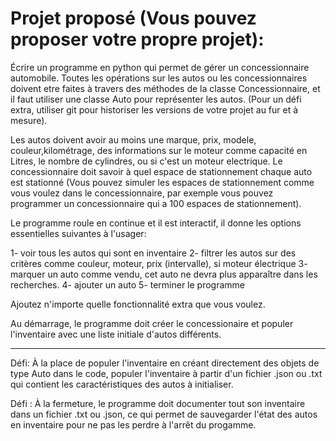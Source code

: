 # Projet proposé (Vous pouvez proposer votre propre projet):
Écrire un programme en
python qui permet de gérer un concessionnaire
automobile. Toutes les opérations sur les autos ou les concessionnaires doivent etre faites
à travers des méthodes de la classe Concessionnaire, et il faut utiliser une classe
Auto pour représenter les autos. (Pour un défi extra, utiliser git pour historiser les
versions de votre projet au fur et à mesure).

Les autos doivent avoir au moins une marque, prix, modele, couleur,kilométrage, des informations
sur le moteur comme capacité en Litres, le nombre de cylindres,
ou si c'est un moteur electrique. Le concessionnaire doit savoir à quel espace de stationnement
chaque auto est stationné (Vous pouvez simuler les espaces de
stationnement comme vous voulez dans le concessionnaire, par exemple vous pouvez programmer
un concessionnaire qui a 100 espaces de stationnement). 

Le programme roule en continue et il est interactif, il donne les options essentielles
suivantes à l'usager:

1- voir tous les autos qui sont en inventaire
2- filtrer les autos sur des critères comme couleur, moteur, prix (intervalle),
    si moteur électrique
3- marquer un auto comme vendu, cet auto ne devra plus apparaître dans les recherches.
4- ajouter un auto
5- terminer le programme

Ajoutez n'importe quelle fonctionnalité extra que vous voulez.

Au démarrage, le programme doit créer le concessionaire et populer l'inventaire avec une
liste initiale d'autos différents.

--------------------------------------------------------------------------------------------

Défi: À la place de populer l'inventaire en créant directement des objets de type
Auto dans le code, populer l'inventaire à partir d'un fichier .json ou .txt
qui contient les caractéristiques des autos à initialiser.

Défi : À la fermeture, le programme doit documenter tout son inventaire dans un fichier
.txt ou .json, ce qui permet de sauvegarder l'état des autos en inventaire pour ne pas
les perdre à l'arrêt du progamme.

